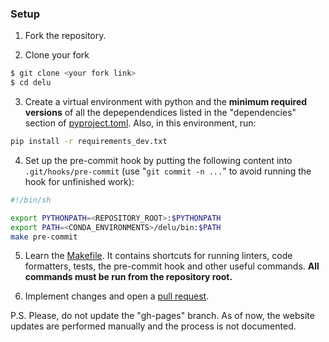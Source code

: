 ### Setup
1. Fork the repository.

2. Clone your fork
```bash
$ git clone <your fork link> 
$ cd delu
```

3. Create a virtual environment with python and the **minimum required versions** of all the depependendices listed in the "dependencies" section of [pyproject.toml](./pyproject.toml). Also, in this environment, run:
```bash
pip install -r requirements_dev.txt
```

4. Set up the pre-commit hook by putting the following content into `.git/hooks/pre-commit` (use "`git commit -n ...`" to avoid running the hook for unfinished work):
```bash
#!/bin/sh

export PYTHONPATH=<REPOSITORY_ROOT>:$PYTHONPATH
export PATH=<CONDA_ENVIRONMENTS>/delu/bin:$PATH
make pre-commit
```

5. Learn the [Makefile](../Makefile). It contains shortcuts for running linters, code formatters, tests, the pre-commit hook and other useful commands. **All commands must be run from the repository root.**

6. Implement changes and open a [pull request](https://docs.github.com/en/github/collaborating-with-pull-requests/proposing-changes-to-your-work-with-pull-requests/about-pull-requests).

P.S. Please, do not update the "gh-pages" branch. As of now, the website updates are
performed manually and the process is not documented.
